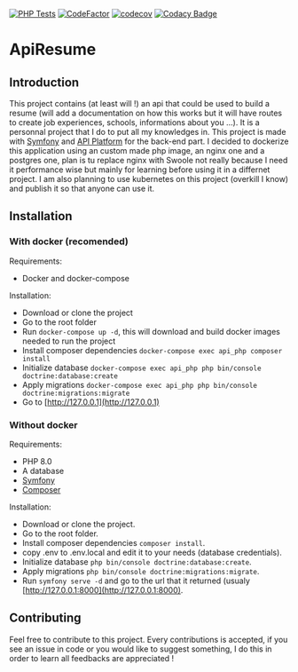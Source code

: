 [![PHP Tests](https://github.com/MikeDevresse/ApiResume/actions/workflows/php_tests.yml/badge.svg)](https://github.com/MikeDevresse/ApiResume/actions/workflows/php_tests.yml)
[![CodeFactor](https://www.codefactor.io/repository/github/mikedevresse/apiresume/badge)](https://www.codefactor.io/repository/github/mikedevresse/apiresume)
[![codecov](https://codecov.io/gh/MikeDevresse/ApiResume/branch/dev/graph/badge.svg?token=DFAVI70FIG)](https://codecov.io/gh/MikeDevresse/ApiResume)
[![Codacy Badge](https://app.codacy.com/project/badge/Grade/6c4ff99389ff474a81a4b5fbcebbe507)](https://www.codacy.com/gh/MikeDevresse/ApiResume/dashboard?utm_source=github.com&amp;utm_medium=referral&amp;utm_content=MikeDevresse/ApiResume&amp;utm_campaign=Badge_Grade)
# ApiResume

## Introduction
This project contains (at least will !) an api that could be used to build a resume (will add a documentation on how this works but it will have routes to create job experiences, schools, informations about you ...). It is a personnal project that I do to put all my knowledges in. This project is made with [Symfony](https://github.com/symfony/symfony) and [API Platform](https://api-platform.com/) for the back-end part.
I decided to dockerize this application using an custom made php image, an nginx one and a postgres one, plan is tu replace nginx with Swoole not really because I need it performance wise but mainly for learning before using it in a differnet project.
I am also planning to use kubernetes on this project (overkill I know) and publish it so that anyone can use it.

## Installation
### With docker (recomended)
Requirements:
- Docker and docker-compose

Installation:
  - Download or clone the project
  - Go to the root folder
  - Run `docker-compose up -d`, this will download and build docker images needed to run the project
  - Install composer dependencies `docker-compose exec api_php composer install`
  - Initialize database `docker-compose exec api_php php bin/console doctrine:database:create`
  - Apply migrations `docker-compose exec api_php php bin/console doctrine:migrations:migrate`
  - Go to [http://127.0.0.1](http://127.0.0.1)

### Without docker
Requirements:
- PHP 8.0
- A database
- [Symfony](https://symfony.com/download)
- [Composer](https://getcomposer.org/)

Installation:
  - Download or clone the project.
  - Go to the root folder.
  - Install composer dependencies `composer install`.
  - copy .env to .env.local and edit it to your needs (database credentials).
  - Initialize database `php bin/console doctrine:database:create`.
  - Apply migrations `php bin/console doctrine:migrations:migrate`.
  - Run `symfony serve -d` and go to the url that it returned (usualy [http://127.0.0.1:8000](http://127.0.0.1:8000).

## Contributing
Feel free to contribute to this project. Every contributions is accepted, if you see an issue in code or you would like to suggest something, I do this in order to learn all feedbacks are appreciated !
